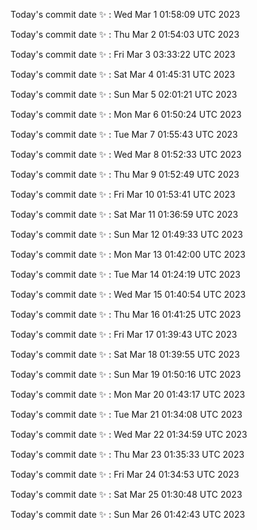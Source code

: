 Today's commit date ✨ : Wed Mar 1 01:58:09 UTC 2023 

Today's commit date ✨ : Thu Mar 2 01:54:03 UTC 2023 

Today's commit date ✨ : Fri Mar 3 03:33:22 UTC 2023 

Today's commit date ✨ : Sat Mar 4 01:45:31 UTC 2023 

Today's commit date ✨ : Sun Mar 5 02:01:21 UTC 2023 

Today's commit date ✨ : Mon Mar 6 01:50:24 UTC 2023 

Today's commit date ✨ : Tue Mar 7 01:55:43 UTC 2023 

Today's commit date ✨ : Wed Mar 8 01:52:33 UTC 2023 

Today's commit date ✨ : Thu Mar 9 01:52:49 UTC 2023 

Today's commit date ✨ : Fri Mar 10 01:53:41 UTC 2023 

Today's commit date ✨ : Sat Mar 11 01:36:59 UTC 2023 

Today's commit date ✨ : Sun Mar 12 01:49:33 UTC 2023 

Today's commit date ✨ : Mon Mar 13 01:42:00 UTC 2023 

Today's commit date ✨ : Tue Mar 14 01:24:19 UTC 2023 

Today's commit date ✨ : Wed Mar 15 01:40:54 UTC 2023 

Today's commit date ✨ : Thu Mar 16 01:41:25 UTC 2023 

Today's commit date ✨ : Fri Mar 17 01:39:43 UTC 2023 

Today's commit date ✨ : Sat Mar 18 01:39:55 UTC 2023 

Today's commit date ✨ : Sun Mar 19 01:50:16 UTC 2023 

Today's commit date ✨ : Mon Mar 20 01:43:17 UTC 2023 

Today's commit date ✨ : Tue Mar 21 01:34:08 UTC 2023 

Today's commit date ✨ : Wed Mar 22 01:34:59 UTC 2023 

Today's commit date ✨ : Thu Mar 23 01:35:33 UTC 2023 

Today's commit date ✨ : Fri Mar 24 01:34:53 UTC 2023 

Today's commit date ✨ : Sat Mar 25 01:30:48 UTC 2023 

Today's commit date ✨ : Sun Mar 26 01:42:43 UTC 2023 

